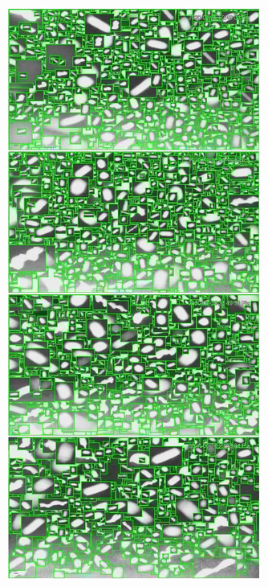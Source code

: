 ![20200626-222043-225048](in/20200626/20200626-222043-225048_0_.jpg)
![20200626-225053-232058](in/20200626/20200626-225053-232058_0_.jpg)
![20200626-232103-235108](in/20200626/20200626-232103-235108_0_.jpg)
![20200626-235113-000003](in/20200626/20200626-235113-000003_0_.jpg)
